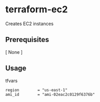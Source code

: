 # terraform-ec2
Creates EC2 instances

## Prerequisites
[ None ]

## Usage
tfvars
```
region        = "us-east-1"
ami_id        = "ami-02eac2c0129f6376b"
```
